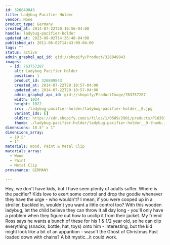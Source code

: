 ```yaml
---
id: 326849843
title: Ladybug Pacifier Holder
vendor: None
product_type: Germany
created_at: 2014-07-22T20:10:56-04:00
handle: ladybug-pacifier-holder
updated_at: 2023-08-02T14:36:48-04:00
published_at: 2011-06-02T14:43:00-04:00
tags: ""
status: active
admin_graphql_api_id: gid://shopify/Product/326849843
images:
  - id: 763757287
    alt: Ladybug Pacifier Holder
    position: 1
    product_id: 326849843
    created_at: 2014-07-22T20:10:57-04:00
    updated_at: 2014-07-22T20:10:57-04:00
    admin_graphql_api_id: gid://shopify/ProductImage/763757287
    width: 1024
    height: 1022
    src: ./ladybug-pacifier-holder/ladybug-pacifier-holder__0.jpg
    variant_ids: []
    oldSrc: https://cdn.shopify.com/s/files/1/0589/2901/products/P1030152.jpeg?v=1406074257
    thumb: ./ladybug-pacifier-holder/ladybug-pacifier-holder__0-thumb.jpg
dimensions: 10.5" x 1"
dimensions_array:
  - 10.5"
  - 1"
materials: Wood, Paint & Metal Clip
materials_array:
  - Wood
  - Paint
  - Metal Clip
provenance: GERMANY

---
```


Hey, we don't have kids, but I have seen plenty of adults suffer. Where is the pacifier? Kids love to exert some control and drop the goodie whenever they have the urge \- who wouldn't? I mean, if you were cooped up in a stroller, buckled in, wouldn't you want a little control too? With this wooden ladybug, let the child believe they can throw it all day long \- you'll only have a problem when they figure out how to unclip it from their jacket. My friend Ross says he wants a bunch of these for his 1 & 1/2 year old, so he can clip everything (snacks, bottle, hat, toys) onto him \- interesting, but the kid might look like a bit of an apparition \- wasn't the Ghost of Christmas Past loaded down with chains? A bit mystic...it could work.